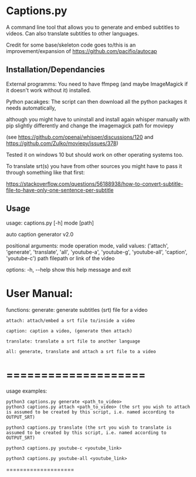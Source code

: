 # Captions.py

A command line tool that allows you to generate and embed subtitles to videos. Can also translate subtitles to other languages.  

Credit for some base/skeleton code goes to/this is an improvement/expansion of https://github.com/pacifio/autocap

## Installation/Dependancies

External programms: You need to have ffmpeg (and maybe ImageMagick if it doesn't work without it) installed.

Python pacakges: The script can then download all the python packages it needs automatically, 

although you might have to uninstall and install again whisper manually with pip slightly differently and change the imagemagick path for moviepy 

(see https://github.com/openai/whisper/discussions/120 and https://github.com/Zulko/moviepy/issues/378)

Tested it on windows 10 but should work on other operating systems too.

To translate srt(s) you have from other sources you might have to pass it through something like that first: 

https://stackoverflow.com/questions/56188938/how-to-convert-subtitle-file-to-have-only-one-sentence-per-subtitle  

## Usage

usage: captions.py [-h] mode [path]

auto caption generator v2.0

positional arguments:
  mode        operation mode, valid values: ('attach', 'generate', 'translate', 'all', 'youtube-a', 'youtube-g', 'youtube-all', 'caption', 'youtube-c')
  path        filepath or link of the video

options:
  -h, --help  show this help message and exit

User Manual:
====================
 functions:
    generate: generate subtitles (srt) file for a video

    attach: attach/embed a srt file to/inside a video

    caption: caption a video, (generate then attach)

    translate: translate a srt file to another language

    all: generate, translate and attach a srt file to a video

====================
====================
 usage examples:

    python3 captions.py generate <path_to_video>
    python3 captions.py attach <path_to_video> (the srt you wish to attach is assumed to be created by this script, i.e. named according to OUTPUT_SRT)

    python3 captions.py translate (the srt you wish to translate is assumed to be created by this script, i.e. named according to OUTPUT_SRT)

    python3 captions.py youtube-c <youtube_link>

    python3 captions.py youtube-all <youtube_link>

====================